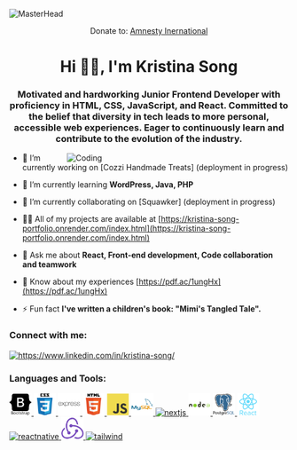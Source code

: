 
  ![MasterHead](https://media0.giphy.com/headers/nehahalol/WkBErzDTTsTt.gif)

<p align="center">
  Donate to:  <a href="https://donate.amnestyusa.org/page/92978/donate/1?ea.tracking.id=W23XXWDEVR0HP&supporter.appealCode=W23XXWDEVR0HP&en_og_source=W23XXWDEVR0HP&_gl=1*1plyr18*_gcl_au*MTgzMTg3OTYwLjE2ODcyMzgwNjg." target="_blank">Amnesty Inernational</a> </p>
<h1 align="center">Hi 👋🏽, I'm Kristina Song</h1>
<h3 align="center">Motivated and hardworking Junior Frontend Developer with proficiency in HTML, CSS, JavaScript, and React. Committed to the belief that diversity in tech leads to more personal, accessible web experiences. Eager to continuously learn and contribute to the evolution of the industry.</h3>
<img align="right" alt="Coding" width="400" src="https://blog.casebook.net/hubfs/58879-multitasking-woman.gif">

- 🔭 I’m currently working on [Cozzi Handmade Treats] (deployment in progress)

- 🌱 I’m currently learning **WordPress, Java, PHP**

- 👯 I’m currently collaborating on [Squawker] (deployment in progress)

- 👨‍💻 All of my projects are available at [https://kristina-song-portfolio.onrender.com/index.html](https://kristina-song-portfolio.onrender.com/index.html)

- 💬 Ask me about **React, Front-end development, Code collaboration and teamwork**

- 📄 Know about my experiences [https://pdf.ac/1ungHx](https://pdf.ac/1ungHx)

- ⚡ Fun fact **I've written a children's book: "Mimi's Tangled Tale".**

<h3 align="left">Connect with me:</h3>
<p align="left">
<a href="https://linkedin.com/in/https://www.linkedin.com/in/kristina-song/" target="blank"><img align="center" src="https://raw.githubusercontent.com/rahuldkjain/github-profile-readme-generator/master/src/images/icons/Social/linked-in-alt.svg" alt="https://www.linkedin.com/in/kristina-song/" height="30" width="40" /></a>
</p>

<h3 align="left">Languages and Tools:</h3>
<p align="left"> <a href="https://getbootstrap.com" target="_blank" rel="noreferrer"> <img src="https://raw.githubusercontent.com/devicons/devicon/master/icons/bootstrap/bootstrap-plain-wordmark.svg" alt="bootstrap" width="40" height="40"/> </a> <a href="https://www.w3schools.com/css/" target="_blank" rel="noreferrer"> <img src="https://raw.githubusercontent.com/devicons/devicon/master/icons/css3/css3-original-wordmark.svg" alt="css3" width="40" height="40"/> </a> <a href="https://expressjs.com" target="_blank" rel="noreferrer"> <img src="https://raw.githubusercontent.com/devicons/devicon/master/icons/express/express-original-wordmark.svg" alt="express" width="40" height="40"/> </a> <a href="https://www.w3.org/html/" target="_blank" rel="noreferrer"> <img src="https://raw.githubusercontent.com/devicons/devicon/master/icons/html5/html5-original-wordmark.svg" alt="html5" width="40" height="40"/> </a> <a href="https://developer.mozilla.org/en-US/docs/Web/JavaScript" target="_blank" rel="noreferrer"> <img src="https://raw.githubusercontent.com/devicons/devicon/master/icons/javascript/javascript-original.svg" alt="javascript" width="40" height="40"/> </a> <a href="https://www.mysql.com/" target="_blank" rel="noreferrer"> <img src="https://raw.githubusercontent.com/devicons/devicon/master/icons/mysql/mysql-original-wordmark.svg" alt="mysql" width="40" height="40"/> </a> <a href="https://nextjs.org/" target="_blank" rel="noreferrer"> <img src="https://cdn.worldvectorlogo.com/logos/nextjs-2.svg" alt="nextjs" width="40" height="40"/> </a> <a href="https://nodejs.org" target="_blank" rel="noreferrer"> <img src="https://raw.githubusercontent.com/devicons/devicon/master/icons/nodejs/nodejs-original-wordmark.svg" alt="nodejs" width="40" height="40"/> </a> <a href="https://www.postgresql.org" target="_blank" rel="noreferrer"> <img src="https://raw.githubusercontent.com/devicons/devicon/master/icons/postgresql/postgresql-original-wordmark.svg" alt="postgresql" width="40" height="40"/> </a> <a href="https://reactjs.org/" target="_blank" rel="noreferrer"> <img src="https://raw.githubusercontent.com/devicons/devicon/master/icons/react/react-original-wordmark.svg" alt="react" width="40" height="40"/> </a> <a href="https://reactnative.dev/" target="_blank" rel="noreferrer"> <img src="https://reactnative.dev/img/header_logo.svg" alt="reactnative" width="40" height="40"/> </a> <a href="https://redux.js.org" target="_blank" rel="noreferrer"> <img src="https://raw.githubusercontent.com/devicons/devicon/master/icons/redux/redux-original.svg" alt="redux" width="40" height="40"/> </a> <a href="https://tailwindcss.com/" target="_blank" rel="noreferrer"> <img src="https://www.vectorlogo.zone/logos/tailwindcss/tailwindcss-icon.svg" alt="tailwind" width="40" height="40"/> </a> </p>
